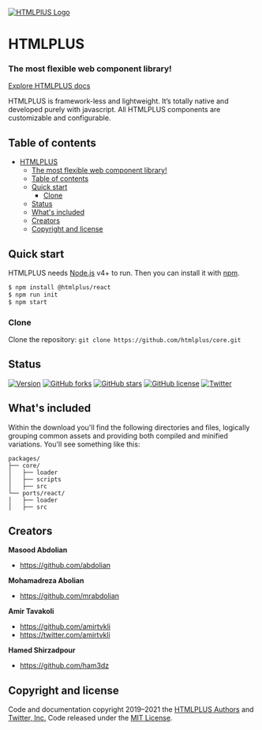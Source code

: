 [![HTMLPlUS Logo](https://htmlplus.io/assets/logo/logo.svg)](https://htmlplus.io)

# HTMLPLUS
### The most flexible web component library!
[Explore HTMLPLUS docs](https://htmlplus.io/introduction/what-is-htmlplus)

HTMLPLUS is framework-less and lightweight. It’s totally native and developed purely with javascript. All HTMLPLUS components are customizable and configurable.

## Table of contents
- [HTMLPLUS](#htmlplus)
    - [The most flexible web component library!](#the-most-flexible-web-component-library)
  - [Table of contents](#table-of-contents)
  - [Quick start](#quick-start)
    - [Clone](#clone)
  - [Status](#status)
  - [What's included](#whats-included)
  - [Creators](#creators)
  - [Copyright and license](#copyright-and-license)

## Quick start
HTMLPLUS needs [Node.js](https://nodejs.org/) v4+ to run. Then you can install it with [npm](https://www.npmjs.com/).
```sh
$ npm install @htmlplus/react
$ npm run init
$ npm start
```

### Clone
Clone the repository: `git clone https://github.com/htmlplus/core.git`
 
## Status
[![Version](https://img.shields.io/npm/v/@htmlplus/core.svg)](https://www.npmjs.com/package/@htmlplus/core)
[![GitHub forks](https://img.shields.io/github/forks/htmlplus/core)](https://github.com/htmlplus/core/network/members) [![GitHub stars](https://img.shields.io/github/stars/htmlplus/core)](https://github.com/htmlplus/core/stargazers) [![GitHub license](https://img.shields.io/github/license/htmlplus/core)](https://github.com/htmlplus/core/blob/main/LICENSE) [![Twitter](https://img.shields.io/twitter/url?url=https%3A%2F%2Fgithub.com%2Fhtmlplus%2Fcore)](https://https://twitter.com/htmlplusio) 

## What's included
Within the download you'll find the following directories and files, logically grouping common assets and providing both compiled and minified variations. You'll see something like this:

```text
packages/
├── core/
│   ├── loader
│   ├── scripts
│   ├── src
└── ports/react/
│   ├── loader
│   ├── src
```

## Creators
**Masood Abdolian**
- <https://github.com/abdolian>

**Mohamadreza Abolian**
- <https://github.com/mrabdolian>

**Amir Tavakoli**
- <https://github.com/amirtvkli>
- <https://twitter.com/amirtvkli>

**Hamed Shirzadpour**
- <https://github.com/ham3dz>

## Copyright and license
Code and documentation copyright 2019–2021 the [HTMLPLUS Authors](https://github.com/htmlplus/core/graphs/contributors) and [Twitter, Inc.](https://twitter.com) Code released under the [MIT License](https://github.com/htmlplus/core/blob/main/LICENSE).
